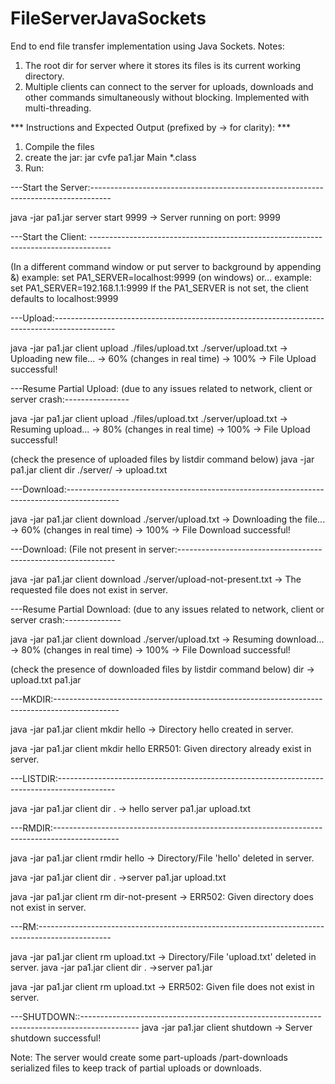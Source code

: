 # FileServerJavaSockets
End to end file transfer implementation using Java Sockets.
Notes:
1. The root dir for server where it stores its files is its current working directory.
2. Multiple clients can connect to the server for uploads, downloads and other commands simultaneously without blocking. Implemented with multi-threading.

*** Instructions and Expected Output (prefixed by -> for clarity): ***
1. Compile the files
2. create the jar:
  jar cvfe pa1.jar Main *.class
3. Run:


---Start the Server:-----------------------------------------------------------------------------------

java -jar pa1.jar server start 9999
-> Server running on port: 9999

---Start the Client:  -----------------------------------------------------------------------------------

(In a different command window or put server to background by appending &)
<set environment variable PA1_SERVER>
example: set PA1_SERVER=localhost:9999 (on windows) 
or... example: set PA1_SERVER=192.168.1.1:9999
If the PA1_SERVER is not set, the client defaults to localhost:9999

---Upload:---------------------------------------------------------------------------------------------

java -jar pa1.jar client upload ./files/upload.txt ./server/upload.txt
-> Uploading new file...
-> 60% (changes in real time)
-> 100%
-> File Upload successful!

---Resume Partial Upload: (due to any issues related to network, client or server crash:----------------

java -jar pa1.jar client upload ./files/upload.txt ./server/upload.txt
-> Resuming upload...
-> 80% (changes in real time)
-> 100%
-> File Upload successful!

(check the presence of uploaded files by listdir command below)
java -jar pa1.jar client dir ./server/
-> upload.txt

---Download:-------------------------------------------------------------------------------------------

java -jar pa1.jar client download ./server/upload.txt
-> Downloading the file...
-> 60% (changes in real time)
-> 100%
-> File Download successful!

---Download: (File not present in server:--------------------------------------------------------------

java -jar pa1.jar client download ./server/upload-not-present.txt
-> The requested file does not exist in server.

---Resume Partial Download: (due to any issues related to network, client or server crash:--------------

java -jar pa1.jar client download ./server/upload.txt
-> Resuming download...
-> 80% (changes in real time)
-> 100%
-> File Download successful!

(check the presence of downloaded files by listdir command below)
dir
-> upload.txt	pa1.jar

---MKDIR:----------------------------------------------------------------------------------------------

java -jar pa1.jar client mkdir hello
-> Directory hello created in server.

java -jar pa1.jar client mkdir hello
ERR501: Given directory already exist in server.

---LISTDIR:--------------------------------------------------------------------------------------------

java -jar pa1.jar client dir .
-> hello	server		pa1.jar		upload.txt

---RMDIR:----------------------------------------------------------------------------------------------

java -jar pa1.jar client rmdir hello
-> Directory/File 'hello' deleted in server.

java -jar pa1.jar client dir .
->server		pa1.jar		upload.txt

java -jar pa1.jar client rm dir-not-present
-> ERR502: Given directory does not exist in server.

---RM:------------------------------------------------------------------------------------------------

java -jar pa1.jar client rm upload.txt
-> Directory/File 'upload.txt' deleted in server.
java -jar pa1.jar client dir .
->server		pa1.jar

java -jar pa1.jar client rm upload.txt
-> ERR502: Given file does not exist in server.

---SHUTDOWN::--------------------------------------------------------------------------------------------
java -jar pa1.jar client shutdown
-> Server shutdown successful!

Note:
The server would create some part-uploads /part-downloads serialized files to keep track of partial uploads or downloads.

